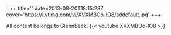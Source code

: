 +++
title=''
date=2013-08-20T18:15:23Z
cover='https://i.ytimg.com/vi/XVXMBOo-IO8/sddefault.jpg'
+++

All content belongs to GlennBeck.
{{< youtube XVXMBOo-IO8 >}}
